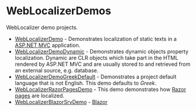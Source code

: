# WebLocalizerDemos
WebLocalizer demo projects.

- [WebLocalizerDemo](https://github.com/Code-Solidi/WebLocalizerDemos/edit/master/WebLocalizerDemo) - Demonstrates localization of static texts in a [ASP.NET MVC](https://dotnet.microsoft.com/en-us/apps/aspnet/mvc) application.
- [WebLocalizerDemoDynamic](https://github.com/Code-Solidi/WebLocalizerDemos/tree/master/WebLocalizerDemoDynamic) - Demonstrates dynamic objects property localization. Dynamic are CLR objects which take part in the HTML rendered by ASP.NET MVC and are usually stored to and retrieved from an external source, e.g. database.
- [WebLocalizerDemoGreekDefault](https://github.com/Code-Solidi/WebLocalizerDemos/tree/master/WebLocalizerDemoGreekDefault) - Demonstrates a project default language that is not English. This demo defaults to *Greek*.
- [WebLocalizerRazorPagesDemo](https://github.com/Code-Solidi/WebLocalizerDemos/tree/master/WebLocalizerRazorPagesDemo) - This demo demonstrates how [Razor pages](https://docs.microsoft.com/en-us/aspnet/core/razor-pages/?view=aspnetcore-5.0&tabs=visual-studio) are localized. 
- [WebLocalizerBlazorSrvDemo](https://github.com/Code-Solidi/WebLocalizerDemos/tree/master/WebLocalizerBlazorSrvDemo) - [Blazor](https://dotnet.microsoft.com/en-us/apps/aspnet/web-apps/blazor)
